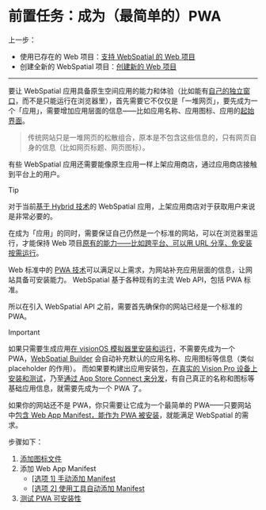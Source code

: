 
# 前置任务：成为（最简单的）PWA

上一步：
- 使用已存在的 Web 项目：[支持 WebSpatial 的 Web 项目](../web-projects-that-support-webspatial/README.md)
- 创建全新的 WebSpatial 项目：[创建新的 Web 项目](../web-projects-that-support-webspatial/creating-new-web-projects.md)

---

要让 WebSpatial 应用具备原生空间应用的能力和体验（比如能有[自己的独立窗口]()，而不是只能运行在浏览器里），首先需要它不仅仅是「一堆网页」，要先成为一个「应用」，需要增加应用层面的信息——比如应用名称、应用图标、应用的[起始界面]()。

> 传统网站只是一堆网页的松散组合，原本是不包含这些信息的，只有网页自身的信息（比如网页标题、网页图标）。

有些 WebSpatial 应用还需要能像原生应用一样上架应用商店，通过应用商店接触到平台上的用户。

> [!TIP]
> 对于当前[基于 Hybrid 技术]()的 WebSpatial 应用，上架应用商店对于获取用户来说是非常必要的。

在成为「应用」的同时，需要保证自己仍然是一个标准的网站，可以在浏览器里运行，才能保持 Web 项目[原有的能力——比如跨平台、可以用 URL 分享、免安装按需运行]()。

Web 标准中的 [PWA 技术]()可以满足以上需求，为网站补充应用层面的信息，让网站具备可安装能力。
WebSpatial 基于各种现有的主流 Web API，包括 PWA 标准。

所以在引入 WebSpatial API 之前，需要首先确保你的网站已经是一个标准的 PWA。

> [!IMPORTANT]
> 如果只需要生成应用[在 visionOS 模拟器里安装和运行]()，不需要先成为一个 PWA，[WebSpatial Builder]() 会自动补充默认的应用名称、应用图标等信息（类似 placeholder 的作用）。
> 而如果要构建出应用安装包，[在真实的 Vision Pro 设备上安装和测试]()，乃至[通过 App Store Connect 来分发]()，有自己真正的名称和图标等基础应用信息，就需要先成为一个 PWA 了。

如果你的网站还不是 PWA，你只需要让它成为一个最简单的 PWA——只要网站中[包含 Web App Manifest，能作为 PWA 被安装]()，就能满足 WebSpatial 的需求。

步骤如下：
1. [添加图标文件](add-icon-files.md)
2. 添加 Web App Manifest
   - [[选项 1] 手动添加 Manifest](option-1-manually-add-a-manifest.md)
    - [[选项 2] 使用工具自动添加 Manifest](option-2-auto-add-manifest-using-tools.md)
3. [测试 PWA 可安装性](test-pwa-installability.md)


